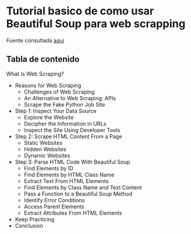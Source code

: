# Tutorial basico de como usar Beautiful Soup para web scrapping
Fuente consultada [aqui](https://realpython.com/beautiful-soup-web-scraper-python/)
<br>
## Tabla de contenido
What Is Web Scraping?
* Reasons for Web Scraping
    * Challenges of Web Scraping
    * An Alternative to Web Scraping: APIs
    * Scrape the Fake Python Job Site
* Step 1: Inspect Your Data Source
    * Explore the Website
    * Decipher the Information in URLs
    * Inspect the Site Using Developer Tools
* Step 2: Scrape HTML Content From a Page
    * Static Websites
    * Hidden Websites
    * Dynamic Websites
* Step 3: Parse HTML Code With Beautiful Soup
    * Find Elements by ID
    * Find Elements by HTML Class Name
    * Extract Text From HTML Elements
    * Find Elements by Class Name and Text Content
    * Pass a Function to a Beautiful Soup Method
    * Identify Error Conditions
    * Access Parent Elements
    * Extract Attributes From HTML Elements
* Keep Practicing
* Conclusion